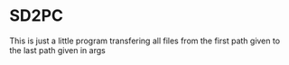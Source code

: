 # SD2PC

This is just a little program transfering all files from the first path given to the last path given in args

